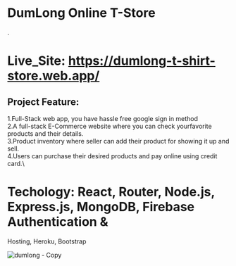 # DumLong Online T-Store
.
# Live_Site: https://dumlong-t-shirt-store.web.app/
## Project Feature:
1.Full-Stack web app, you have hassle free google sign in method\
2.A full-stack E-Commerce website where you can check yourfavorite 
products and their details. \
3.Product inventory where seller can add their product for showing it up and sell.\
4.Users can purchase their desired products and pay online using credit card.\


# Techology: React, Router, Node.js, Express.js, MongoDB, Firebase Authentication &
Hosting, Heroku, Bootstrap

![dumlong - Copy](https://user-images.githubusercontent.com/68380516/116890481-7c231580-ac4f-11eb-8647-6fd08897d25a.jpg)
